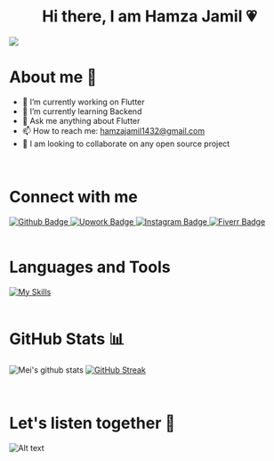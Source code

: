 <h1 align="center">Hi there, I am Hamza Jamil 💗</h1>

![](https://komarev.com/ghpvc/?username=hamzajamil143&color=green&label=🍨_Nice_To_Meet_U!_You+are+my+visitor+No.)
<br>
<h1>About me 🙋</h1>

- 🔭 I’m currently working on Flutter
- 🌱 I’m currently learning Backend
- 💬 Ask me anything about Flutter 
- 📫 How to reach me: hamzajamil1432@gmail.com
- 🤝 I am looking to collaborate on any open source project
<br>
<h1>Connect with me</h1>
<div id="badges">
  <a href="https://github.com/hamzajamil143">
    <img src="https://img.shields.io/badge/Github-white?style=for-the-badge&logo=Github&logoColor=black" alt="Github Badge"/>
  </a>
   <a href="https://www.upwork.com/freelancers/~0159a0e7f8ea1016e0">
    <img src="https://img.shields.io/badge/Upwork-green?style=for-the-badge&logo=upwork&logoColor=white" alt="Upwork Badge"/>
  </a>
   <a href="https://www.instagram.com/ig.haamza/">
    <img src="https://img.shields.io/badge/Instagram-purple?style=for-the-badge&logo=instagram&logoColor=white" alt="Instagram Badge"/>
  </a>
   <a href="https://www.fiverr.com/hamzajamil143?up_rollout=true">
    <img src="https://img.shields.io/badge/Fiverr-darkgreen?style=for-the-badge&logo=fiverr&logoColor=white" alt="Fiverr Badge"/>
  </a>
</div>
<br>
<h1>Languages and Tools</h1>

[![My Skills](https://skillicons.dev/icons?i=flutter,dart,firebase,mysql,php,laravel,wordpress,html,css,javascript,vscode,github,git,postman,figma,xd&perline=10)](https://skillicons.dev)
<br><br>
<h1>GitHub Stats 📊</h1>
 
![Mei's github stats](https://github-readme-stats.vercel.app/api?username=hamzajamil143&show_icons=true&theme=gotham) 
[![GitHub Streak](https://github-readme-streak-stats.herokuapp.com/?user=hamzajamil143&theme=gotham)](https://git.io/streak-stats) 
  
<br>
  
<h1>Let's listen together 🎵</h1>
 
![Alt text](https://spotify-recently-played-readme.vercel.app/api?user=ixh0vhwidiwcn95t394nc9gwn&count=3&width=1000)
<br/>
